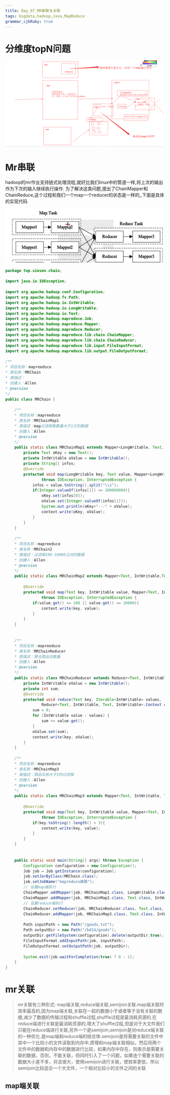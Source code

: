 ```yaml
---
title: Day_07_MR串联与关联
tags: bigdata,hadoop,Java,MapReduce
grammar_cjkRuby: true
---
```


# 分维度topN问题

![topN分维度示意图][1]




# Mr串联
hadoop的mr作业支持链式处理流程,就好比我们linux中的管道一样,将上次的输出作为下次的输入继续执行操作.
为了解决这类问题,提出了ChainMapper和ChainReduce,这个过程和我们一个map一个reducer的状态是一样的,,下面是具体的实现代码


![MR原理分析示意图][2]

``` java
package top.xiesen.chain;

import java.io.IOException;

import org.apache.hadoop.conf.Configuration;
import org.apache.hadoop.fs.Path;
import org.apache.hadoop.io.IntWritable;
import org.apache.hadoop.io.LongWritable;
import org.apache.hadoop.io.Text;
import org.apache.hadoop.mapreduce.Job;
import org.apache.hadoop.mapreduce.Mapper;
import org.apache.hadoop.mapreduce.Reducer;
import org.apache.hadoop.mapreduce.lib.chain.ChainMapper;
import org.apache.hadoop.mapreduce.lib.chain.ChainReducer;
import org.apache.hadoop.mapreduce.lib.input.FileInputFormat;
import org.apache.hadoop.mapreduce.lib.output.FileOutputFormat;

/**
* 项目名称：mapreeduce
* 类名称：MRChain
* 类描述：
* 创建人：Allen
* @version
*/
public class MRChain {
	
	/**
	* 项目名称：mapreeduce
	* 类名称：MRChainMap1
	* 类描述：map过滤销售数量大于1亿的数据
	* 创建人：Allen
	* @version
	*/
	public static class MRChainMap1 extends Mapper<LongWritable, Text, Text, IntWritable>{
		private Text oKey = new Text();
		private IntWritable oValue = new IntWritable();
		private String[] infos;
		@Override
		protected void map(LongWritable key, Text value, Mapper<LongWritable, Text, Text, IntWritable>.Context context)
				throws IOException, InterruptedException {
			infos = value.toString().split("\\s");
			if(Integer.valueOf(infos[1]) <= 100000000){
				oKey.set(infos[0]);
				oValue.set(Integer.valueOf(infos[1]));
				System.out.println(oKey+"---" + oValue);
				context.write(oKey, oValue);
			}
		}
	}
	
	/**
	* 项目名称：mapreeduce
	* 类名称：MRChain2
	* 类描述：过滤掉100-10000之间的数据
	* 创建人：Allen
	* @version
	*/
	public static class MRChainMap2 extends Mapper<Text, IntWritable,Text, IntWritable>{

		@Override
		protected void map(Text key, IntWritable value, Mapper<Text, IntWritable, Text, IntWritable>.Context context)
				throws IOException, InterruptedException {
			if(value.get() <= 100 || value.get() >= 10000){
				context.write(key, value);
			}
		}
	}
	
	
	/**
	* 项目名称：mapreeduce
	* 类名称：MRChainReducer
	* 类描述：聚合商品总数量
	* 创建人：Allen
	* @version
	*/
	public static class MRChainReducer extends Reducer<Text, IntWritable, Text, IntWritable>{
		private IntWritable oValue = new IntWritable();
		private int sum;
		@Override
		protected void reduce(Text key, Iterable<IntWritable> values,
				Reducer<Text, IntWritable, Text, IntWritable>.Context context) throws IOException, InterruptedException {
			sum = 0;
			for (IntWritable value : values) {
				sum += value.get();
			}
			oValue.set(sum);
			context.write(key, oValue);
		}
	}
	
	/**
	* 项目名称：mapreeduce
	* 类名称：MRChainMap3
	* 类描述：商品名称大于3的过滤掉
	* 创建人：Allen
	* @version
	*/
	public static class MRChainMap3 extends Mapper<Text, IntWritable, Text, IntWritable>{
		
		@Override
		protected void map(Text key, IntWritable value, Mapper<Text, IntWritable, Text, IntWritable>.Context context)
				throws IOException, InterruptedException {
			if(key.toString().length() < 3){
				context.write(key, value);
			}
		}
	}
	
	
	public static void main(String[] args) throws Exception {
		Configuration configuration = new Configuration();
		Job job = Job.getInstance(configuration);
		job.setJarByClass(MRChain.class);
		job.setJobName("mapreduce串联");
		// 设置map端执行
		ChainMapper.addMapper(job, MRChainMap1.class, LongWritable.class, Text.class, Text.class, IntWritable.class, configuration);
		ChainMapper.addMapper(job, MRChainMap2.class, Text.class, IntWritable.class,Text.class, IntWritable.class, configuration);
		// 设置reduce端执行
		ChainReducer.setReducer(job, MRChainReducer.class, Text.class, IntWritable.class, Text.class, IntWritable.class, configuration);
		ChainReducer.addMapper(job, MRChainMap3.class, Text.class, IntWritable.class, Text.class, IntWritable.class, configuration);
		
		Path inputPath = new Path("/goods.txt");
		Path outputDir = new Path("/bd14/goods");
		outputDir.getFileSystem(configuration).delete(outputDir,true);
		FileInputFormat.addInputPath(job, inputPath);
		FileOutputFormat.setOutputPath(job, outputDir);
		
		System.exit(job.waitForCompletion(true) ? 0 : 1);
	}
}
```

# mr关联

> mr关联有三种形式: map端关联,reduce端关联,semijoin关联.map端关联时效率最高的,因为map端关联,关联在一起的数据小于或者等于没有关联的数据,减少了数据的传输过程和shuffle过程,shuffle过程是最消耗资源的.在reduce端进行关联是最消耗资源的,增大了shuffle过程,但是对于大文件我们只能在reduce端进行关联,另外一个是semijoin,semijoin是对reduce端关联的一种优化.是map端和reduce端的结合体.semijoin是将需要关联的文件中其中一个比较小的文件读取到内存中,原理和map端关联相似，然后将两个文件中的数据和内存中的数据进行比较，如果内存中存在，则表示是需要关联的数据，否则，不能关联，但同时引入了一个问题，如果连个需要关联的数据大小差不多，并且很大，使用semijoin进行关联，使效率更低，所以semijoin比较适合一个大文件，一个相对比较小的文件之间的关联

## map端关联




  [1]: https://www.github.com/xiesen310/notes_Images/raw/master/images/1508329686314.jpg
  [2]: https://www.github.com/xiesen310/notes_Images/raw/master/images/1508328590698.jpg
